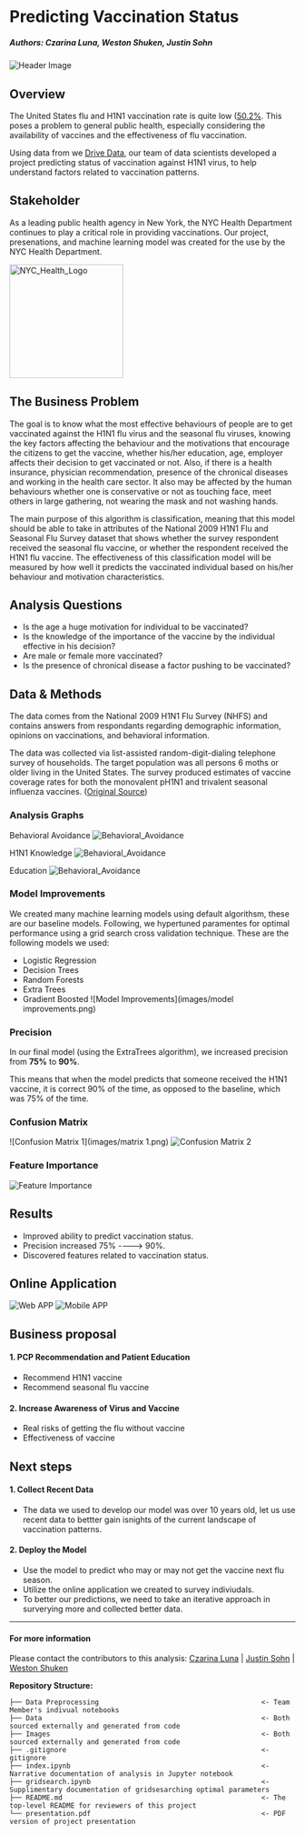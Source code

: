 # Predicting Vaccination Status
##### Authors: Czarina Luna, Weston Shuken, Justin Sohn

![Header Image](images/notebook_image.png)


## Overview
The United States flu and H1N1 vaccination rate is quite low ([50.2%](https://www.cdc.gov/flu/fluvaxview/coverage-2021estimates.htm). This poses a problem to general public health, especially considering the availability of vaccines and the effectiveness of flu vaccination. 

Using data from we [Drive Data](https://www.drivendata.org/competitions/66/flu-shot-learning/data/), our team of data scientists developed a project predicting status of vaccination against H1N1 virus, to help understand factors related to vaccination patterns.

## Stakeholder
As a leading public health agency in New York, the NYC Health Department continues to play a critical role in providing vaccinations. Our project, presenations, and machine learning model was created for the use by the NYC Health Department. 

<img src="https://cdn.iccaastoria.org/wp-content/uploads/2020/05/13105526/nyc-health-logo.png" alt="NYC_Health_Logo" width="200"/>


## The Business Problem 
The goal is to know what the most effective behaviours of people are to get vaccinated against the H1N1 flu virus and the seasonal flu viruses, knowing the key factors affecting the behaviour and the motivations that encourage the citizens to get the vaccine, whether his/her education, age, employer affects their decision to get vaccinated or not. Also, if there is a health insurance, physician recommendation, presence of the chronical diseases and working in the health care sector. It also may be affected by the human behaviours whether one is conservative or not as touching face, meet others in large gathering, not wearing the mask and not washing hands.

The main purpose of this algorithm is classification, meaning that this model should be able to take in attributes of the National 2009 H1N1 Flu and Seasonal Flu Survey dataset that shows whether the survey respondent received the seasonal flu vaccine, or whether the respondent received the H1N1 flu vaccine. The effectiveness of this classification model will be measured by how well it predicts the vaccinated individual based on his/her behaviour and motivation characteristics.

## Analysis Questions 
-	Is the age a huge motivation for individual to be vaccinated?
-	Is the knowledge of the importance of the vaccine by the individual effective in his decision?
-	Are male or female more vaccinated?
-	Is the presence of chronical disease a factor pushing to be vaccinated?

## Data & Methods
The data comes from the National 2009 H1N1 Flu Survey (NHFS) and contains answers from respondants regarding demographic information, opinions on vaccinations, and behavioral information.

The data was collected via list-assisted random-digit-dialing telephone survey of households. The target population was all persons 6 moths or older living in the United States. The survey produced estimates of vaccine coverage rates for both the monovalent pH1N1 and trivalent seasonal influenza vaccines. ([Original Source](https://ftp.cdc.gov/pub/health_statistics/NCHS/Datasets/nis/NHFS/NHFSPUF_README.TXT)) 

### Analysis Graphs

Behavioral Avoidance
![Behavioral_Avoidance](images/behavioral.png)

H1N1 Knowledge
![Behavioral_Avoidance](images/h1n1.png)

Education
![Behavioral_Avoidance](images/education.png)

### Model Improvements
We created many machine learning models using default algorithsm, these are our baseline models. Following, we hypertuned paramentes for optimal performance using a grid search cross validation technique. These are the following models we used:
  - Logistic Regression
  - Decision Trees
  - Random Forests
  - Extra Trees
  - Gradient Boosted
![Model Improvements](images/model improvements.png)

### Precision
In our final model (using the ExtraTrees algorithm), we increased precision from **75%** to **90%**.

This means that when the model predicts that someone received the H1N1 vaccine, it is correct 90% of the time, as opposed to the baseline, which was 75% of the time. 

### Confusion Matrix
![Confusion Matrix 1](images/matrix 1.png)
![Confusion Matrix 2]()

### Feature Importance
![Feature Importance]()

## Results
  - Improved ability to predict vaccination status.
  - Precision increased 75% ----> 90%.
  - Discovered features related to vaccination status.

## Online Application
![Web APP]()
![Mobile APP]()

## Business proposal
#### 1. PCP Recommendation and Patient Education
  - Recommend H1N1 vaccine
  - Recommend seasonal flu vaccine
#### 2. Increase Awareness of Virus and Vaccine
  - Real risks of getting the flu without vaccine
  - Effectiveness of vaccine

## Next steps
#### 1. Collect Recent Data
  - The data we used to develop our model was over 10 years old, let us use recent data to bettter gain isnights of the current landscape of vaccination patterns.
#### 2. Deploy the Model
  - Use the model to predict who may or may not get the vaccine next flu season.
  - Utilize the online application we created to survey indiviudals. 
  - To better our predictions, we need to take an iterative approach in surverying more and collected better data.

---

#### For more information
Please contact the contributors to this analysis: 
[Czarina Luna](https://www.linkedin.com/in/czarinagluna) |
[Justin Sohn](https://www.linkedin.com/in/justin-sohn-689901193/) |
[Weston Shuken](https://www.linkedin.com/in/westonshuken/)


**Repository Structure:**
```
├── Data Preprocessing                                        <- Team Member's indivual notebooks 
├── Data                                                      <- Both sourced externally and generated from code 
├── Images                                                    <- Both sourced externally and generated from code 
├── .gitignore                                                <- gitignore 
├── index.ipynb                                               <- Narrative documentation of analysis in Jupyter notebook
├── gridsearch.ipynb                                          <- Supplimentary documentation of gridsesarching optimal parameters
├── README.md                                                 <- The top-level README for reviewers of this project
└── presentation.pdf                                          <- PDF version of project presentation
